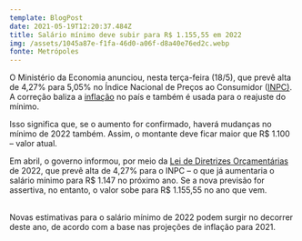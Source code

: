 ```yaml
---
template: BlogPost
date: 2021-05-19T12:20:37.484Z
title: Salário mínimo deve subir para R$ 1.155,55 em 2022
img: /assets/1045a87e-f1fa-46d0-a06f-d8a40e76ed2c.webp
fonte: Metrópoles
---
```

O Ministério da Economia anunciou, nesta terça-feira (18/5), que prevê alta de 4,27% para 5,05% no Índice Nacional de Preços ao Consumidor ([INPC)](https://www.metropoles.com/brasil/petrobras-sobe-proposta-de-ajuste-salarial-para-70-do-inpc). A correção baliza a [inflação](https://www.metropoles.com/brasil/economia-br/focus-eleva-projecao-da-inflacao-para-515-em-2021-a-6a-alta-seguida) no país e também é usada para o reajuste do mínimo.

Isso significa que, se o aumento for confirmado, haverá mudanças no mínimo de 2022 também. Assim, o montante deve ficar maior que R$ 1.100 – valor atual.

Em abril, o governo informou, por meio da [Lei de Diretrizes Orçamentárias](https://www.metropoles.com/distrito-federal/df-projeto-de-ldo-preve-receitas-de-r-432-bilhoes-em-2022) de 2022, que prevê alta de 4,27% para o INPC – o que já aumentaria o salário mínimo para R$ 1.147 no próximo ano. Se a nova previsão for assertiva, no entanto, o valor sobe para R$ 1.155,55 no ano que vem.

\
Novas estimativas para o salário mínimo de 2022 podem surgir no decorrer deste ano, de acordo com a base nas projeções de inflação para 2021.